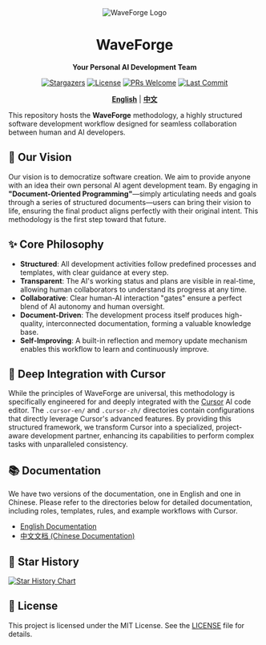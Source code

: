 <div align="center">
  <img src="https://raw.githubusercontent.com/DeadWaveWave/waveforge/main/assets/WaveForge.png" alt="WaveForge Logo"/>
  <h1>WaveForge</h1>
  <p><strong>Your Personal AI Development Team</strong></p>
  <p>
    <a href="https://github.com/DeadWaveWave/waveforge/stargazers"><img alt="Stargazers" src="https://img.shields.io/github/stars/DeadWaveWave/waveforge?style=for-the-badge&logo=github"></a>
    <a href="./LICENSE"><img alt="License" src="https://img.shields.io/github/license/DeadWaveWave/waveforge?style=for-the-badge&logo=mit"></a>
    <a href="https://github.com/DeadWaveWave/waveforge/pulls"><img alt="PRs Welcome" src="https://img.shields.io/badge/PRs-welcome-brightgreen.svg?style=for-the-badge"></a>
    <a href="https://github.com/DeadWaveWave/waveforge/commits/main"><img alt="Last Commit" src="https://img.shields.io/github/last-commit/DeadWaveWave/waveforge?style=for-the-badge&logo=git"></a>
  </p>
  <p><strong><a href="./.cursor-en/README.md">English</a></strong> | <strong><a href="./.cursor-zh/README.md">中文</a></strong></p>
</div>

This repository hosts the **WaveForge** methodology, a highly structured software development workflow designed for seamless collaboration between human and AI developers.

## 🚀 Our Vision

Our vision is to democratize software creation. We aim to provide anyone with an idea their own personal AI agent development team. By engaging in **"Document-Oriented Programming"**—simply articulating needs and goals through a series of structured documents—users can bring their vision to life, ensuring the final product aligns perfectly with their original intent. This methodology is the first step toward that future.

## ✨ Core Philosophy

- **Structured**: All development activities follow predefined processes and templates, with clear guidance at every step.
- **Transparent**: The AI's working status and plans are visible in real-time, allowing human collaborators to understand its progress at any time.
- **Collaborative**: Clear human-AI interaction "gates" ensure a perfect blend of AI autonomy and human oversight.
- **Document-Driven**: The development process itself produces high-quality, interconnected documentation, forming a valuable knowledge base.
- **Self-Improving**: A built-in reflection and memory update mechanism enables this workflow to learn and continuously improve.

## 🤝 Deep Integration with Cursor

While the principles of WaveForge are universal, this methodology is specifically engineered for and deeply integrated with the [Cursor](https://cursor.sh) AI code editor. The `.cursor-en/` and `.cursor-zh/` directories contain configurations that directly leverage Cursor's advanced features. By providing this structured framework, we transform Cursor into a specialized, project-aware development partner, enhancing its capabilities to perform complex tasks with unparalleled consistency.

## 📚 Documentation

We have two versions of the documentation, one in English and one in Chinese. Please refer to the directories below for detailed documentation, including roles, templates, rules, and example workflows with Cursor.

- [English Documentation](./.cursor-en/README.md)
- [中文文档 (Chinese Documentation)](./.cursor-zh/README.md)

## 🌟 Star History

<a href="https://star-history.com/#DeadWaveWave/waveforge&Date">
  <img src="https://api.star-history.com/svg?repos=DeadWaveWave/waveforge&type=Date" alt="Star History Chart">
</a>

## 📜 License

This project is licensed under the MIT License. See the [LICENSE](./LICENSE) file for details.

